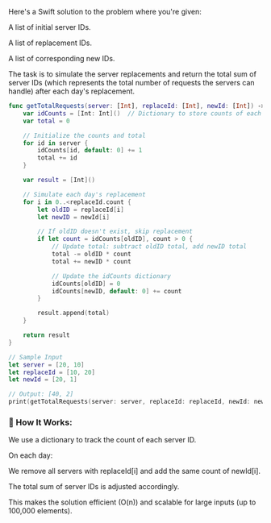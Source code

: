 Here's a Swift solution to the problem where you're given:

A list of initial server IDs.

A list of replacement IDs.

A list of corresponding new IDs.

The task is to simulate the server replacements and return the total sum of server IDs (which represents the total number of requests the servers can handle) after each day's replacement.


```swift
func getTotalRequests(server: [Int], replaceId: [Int], newId: [Int]) -> [Int] {
    var idCounts = [Int: Int]()  // Dictionary to store counts of each server ID
    var total = 0

    // Initialize the counts and total
    for id in server {
        idCounts[id, default: 0] += 1
        total += id
    }

    var result = [Int]()

    // Simulate each day's replacement
    for i in 0..<replaceId.count {
        let oldID = replaceId[i]
        let newID = newId[i]

        // If oldID doesn't exist, skip replacement
        if let count = idCounts[oldID], count > 0 {
            // Update total: subtract oldID total, add newID total
            total -= oldID * count
            total += newID * count

            // Update the idCounts dictionary
            idCounts[oldID] = 0
            idCounts[newID, default: 0] += count
        }

        result.append(total)
    }

    return result
}

// Sample Input
let server = [20, 10]
let replaceId = [10, 20]
let newId = [20, 1]

// Output: [40, 2]
print(getTotalRequests(server: server, replaceId: replaceId, newId: newId))
```

### 🧠 How It Works:
We use a dictionary to track the count of each server ID.

On each day:

We remove all servers with replaceId[i] and add the same count of newId[i].

The total sum of server IDs is adjusted accordingly.

This makes the solution efficient (O(n)) and scalable for large inputs (up to 100,000 elements).
